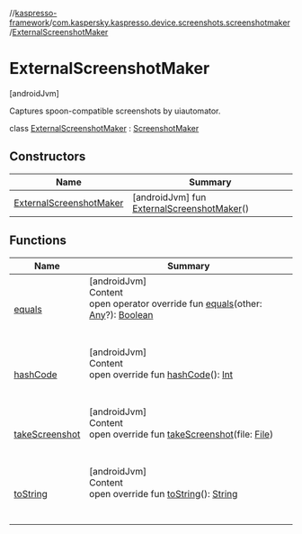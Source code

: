 //[kaspresso-framework](../../index.md)/[com.kaspersky.kaspresso.device.screenshots.screenshotmaker](../index.md)/[ExternalScreenshotMaker](index.md)



# ExternalScreenshotMaker  
 [androidJvm] 

Captures spoon-compatible screenshots by uiautomator.

class [ExternalScreenshotMaker](index.md) : [ScreenshotMaker](../-screenshot-maker/index.md)   


## Constructors  
  
|  Name|  Summary| 
|---|---|
| [ExternalScreenshotMaker](-external-screenshot-maker.md)|  [androidJvm] fun [ExternalScreenshotMaker](-external-screenshot-maker.md)()   <br>


## Functions  
  
|  Name|  Summary| 
|---|---|
| [equals](https://kotlinlang.org/api/latest/jvm/stdlib/kotlin/-any/equals.html)| [androidJvm]  <br>Content  <br>open operator override fun [equals](https://kotlinlang.org/api/latest/jvm/stdlib/kotlin/-any/equals.html)(other: [Any](https://kotlinlang.org/api/latest/jvm/stdlib/kotlin/-any/index.html)?): [Boolean](https://kotlinlang.org/api/latest/jvm/stdlib/kotlin/-boolean/index.html)  <br><br><br>
| [hashCode](https://kotlinlang.org/api/latest/jvm/stdlib/kotlin/-any/hash-code.html)| [androidJvm]  <br>Content  <br>open override fun [hashCode](https://kotlinlang.org/api/latest/jvm/stdlib/kotlin/-any/hash-code.html)(): [Int](https://kotlinlang.org/api/latest/jvm/stdlib/kotlin/-int/index.html)  <br><br><br>
| [takeScreenshot](take-screenshot.md)| [androidJvm]  <br>Content  <br>open override fun [takeScreenshot](take-screenshot.md)(file: [File](https://developer.android.com/reference/kotlin/java/io/File.html))  <br><br><br>
| [toString](https://kotlinlang.org/api/latest/jvm/stdlib/kotlin/-any/to-string.html)| [androidJvm]  <br>Content  <br>open override fun [toString](https://kotlinlang.org/api/latest/jvm/stdlib/kotlin/-any/to-string.html)(): [String](https://kotlinlang.org/api/latest/jvm/stdlib/kotlin/-string/index.html)  <br><br><br>

